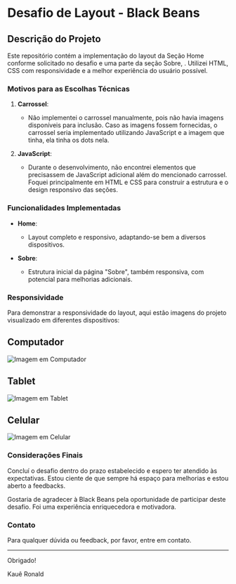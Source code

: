 # Desafio de Layout - Black Beans

## Descrição do Projeto

Este repositório contém a implementação do layout da Seção Home conforme solicitado no desafio e uma parte da seção Sobre, . Utilizei HTML, CSS com responsividade e a melhor experiência do usuário possível. 

### Motivos para as Escolhas Técnicas

1. **Carrossel**: 
   - Não implementei o carrossel manualmente, pois não havia imagens disponíveis para inclusão. Caso as imagens fossem fornecidas, o carrossel seria implementado utilizando JavaScript e a imagem que tinha, ela tinha os dots nela.
   
2. **JavaScript**:
   - Durante o desenvolvimento, não encontrei elementos que precisassem de JavaScript adicional além do mencionado carrossel. Foquei principalmente em HTML e CSS para construir a estrutura e o design responsivo das seções.

### Funcionalidades Implementadas

- **Home**: 
  - Layout completo e responsivo, adaptando-se bem a diversos dispositivos.
  
- **Sobre**:
  - Estrutura inicial da página "Sobre", também responsiva, com potencial para melhorias adicionais.

### Responsividade

Para demonstrar a responsividade do layout, aqui estão imagens do projeto visualizado em diferentes dispositivos:

## Computador
![Imagem em Computador](https://github.com/KaueRonald/Desafio---Black-Beans/assets/87199965/96496e23-44b1-469a-93e8-dca46ca1b57a)

## Tablet
![Imagem em Tablet](https://github.com/KaueRonald/Desafio---Black-Beans/assets/87199965/1393fcce-064a-45fb-9956-24e9378de4c0)

## Celular
![Imagem em Celular](https://github.com/KaueRonald/Desafio---Black-Beans/assets/87199965/010d295f-85bd-48d7-8765-99396c86d953)

### Considerações Finais

Concluí o desafio dentro do prazo estabelecido e espero ter atendido às expectativas. Estou ciente de que sempre há espaço para melhorias e estou aberto a feedbacks.

Gostaria de agradecer à Black Beans pela oportunidade de participar deste desafio. Foi uma experiência enriquecedora e motivadora.

### Contato

Para qualquer dúvida ou feedback, por favor, entre em contato.

---

Obrigado!

Kauê Ronald
